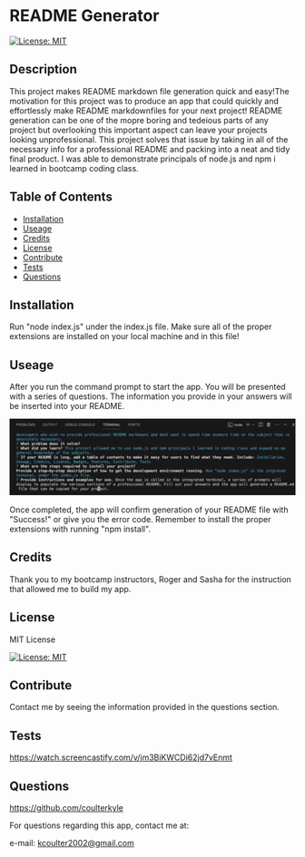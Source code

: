 # README Generator

[![License: MIT](https://img.shields.io/badge/License-MIT-yellow.svg)](https://opensource.org/licenses/MIT)

## Description

This project makes README markdown file generation quick and easy!The motivation for this project was to produce an app that could quickly and effortlessly make README markdownfiles for your next project! README generation can be one of the mopre boring and tedeious parts of any project but overlooking this important aspect can leave your projects looking unprofessional. This project solves that issue by taking in all of the necessary info for a professional README and packing into a neat and tidy final product. I was able to demonstrate principals of node.js and npm i learned in bootcamp coding class.


## Table of Contents

- [Installation](#Installation)
- [Useage](#Useage)
- [Credits](#Credits)
- [License](#License)
- [Contribute](#Contribute)
- [Tests](#Tests)
- [Questions](#Questions)


## Installation

Run "node index.js" under the index.js file. Make sure all of the proper extensions are installed on your local machine and in this file!

## Useage

After you run the command prompt to start the app. You will be presented with a series of questions. The information you provide in your answers will be inserted into your README.

![screenshot](./assets/images/screenshot.png)

Once completed, the app will confirm generation of your README file with "Success!" or give you the error code. Remember to install the proper extensions with running "npm install".

## Credits

Thank you to my bootcamp instructors, Roger and Sasha for the instruction that allowed me to build my app.

## License

MIT License

[![License: MIT](https://img.shields.io/badge/License-MIT-yellow.svg)](https://opensource.org/licenses/MIT)

## Contribute

Contact me by seeing the information provided in the questions section.

## Tests

https://watch.screencastify.com/v/jm3BiKWCDi62jd7vEnmt

## Questions

https://github.com/coulterkyle

For questions regarding this app, contact me at:

e-mail: kcoulter2002@gmail.com
